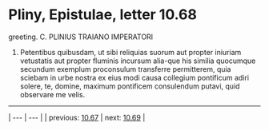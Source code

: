 # Pliny, Epistulae, letter 10.68

greeting. C. PLINIUS TRAIANO IMPERATORI



1. Petentibus quibusdam, ut sibi reliquias suorum aut propter iniuriam vetustatis aut propter fluminis incursum alia-que his similia quocumque secundum exemplum proconsulum transferre permitterem, quia sciebam in urbe nostra ex eius modi causa collegium pontificum adiri solere, te, domine, maximum pontificem consulendum putavi, quid observare me velis.



---

| --- | --- |
| previous: [10.67](../10.67/) | next: [10.69](../10.69/) |